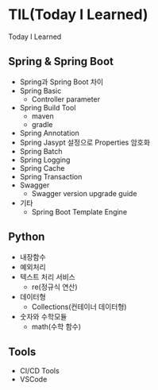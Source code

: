 # TIL(Today I Learned)
Today I Learned

## Spring & Spring Boot
* Spring과 Spring Boot 차이
* Spring Basic
    * Controller parameter
* Spring Build Tool
    * maven
    * gradle
* Spring Annotation
* Spring Jasypt 설정으로 Properties 암호화
* Spring Batch
* Spring Logging
* Spring Cache
* Spring Transaction
* Swagger
    * Swagger version upgrade guide
* 기타
    * Spring Boot Template Engine 

## Python
* 내장함수
* 예외처리
* 텍스트 처리 서비스
    * re(정규식 연산)
* 데이터형
    * Collections(컨테이너 데이터형)
* 숫자와 수학모듈
    * math(수학 함수)

## Tools
* CI/CD Tools
* VSCode
